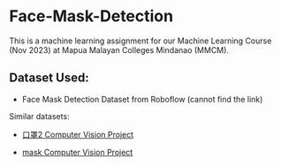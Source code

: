 # Face-Mask-Detection
This is a machine learning assignment for our Machine Learning Course (Nov 2023) at Mapua Malayan Colleges Mindanao (MMCM).


## Dataset Used:
- Face Mask Detection Dataset from Roboflow (cannot find the link)

Similar datasets: 

- <a href="https://universe.roboflow.com/new-workspace-pegdl/--2"> 口罩2 Computer Vision Project </a>

- <a href="https://universe.roboflow.com/mask-xm9yl/mask-er7pw/dataset/1"> mask Computer Vision Project </a>
